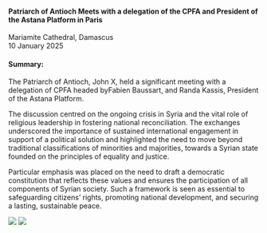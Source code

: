<h4>Patriarch of Antioch Meets with a delegation of the CPFA and President of the Astana Platform in Paris</h4>

Mariamite Cathedral, Damascus<br>
10 January 2025

<h4>Summary:</h4>

The Patriarch of Antioch, John X, held a significant meeting with a delegation of CPFA headed byFabien Baussart, and Randa Kassis, President of the Astana Platform.

The discussion centred on the ongoing crisis in Syria and the vital role of religious leadership in fostering national reconciliation. The exchanges underscored the importance of sustained international engagement in support of a political solution and highlighted the need to move beyond traditional classifications of minorities and majorities, towards a Syrian state founded on the principles of equality and justice.

Particular emphasis was placed on the need to draft a democratic constitution that reflects these values and ensures the participation of all components of Syrian society. Such a framework is seen as essential to safeguarding citizens’ rights, promoting national development, and securing a lasting, sustainable peace.

![](7.JPG)
![](8.png)
<p></p>
